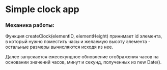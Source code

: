 # Simple clock app

### Механика работы:

Функция createClock(elementID, elementHeight) принимает id элемента, в который нужно поместить часы и желаемую высоту элемента - остальные размеры вычисляются исходя из нее.

Далее запускается ежесекундное обновление отображения часов на основании значений часов, минут и секунд, полученных из new Date().